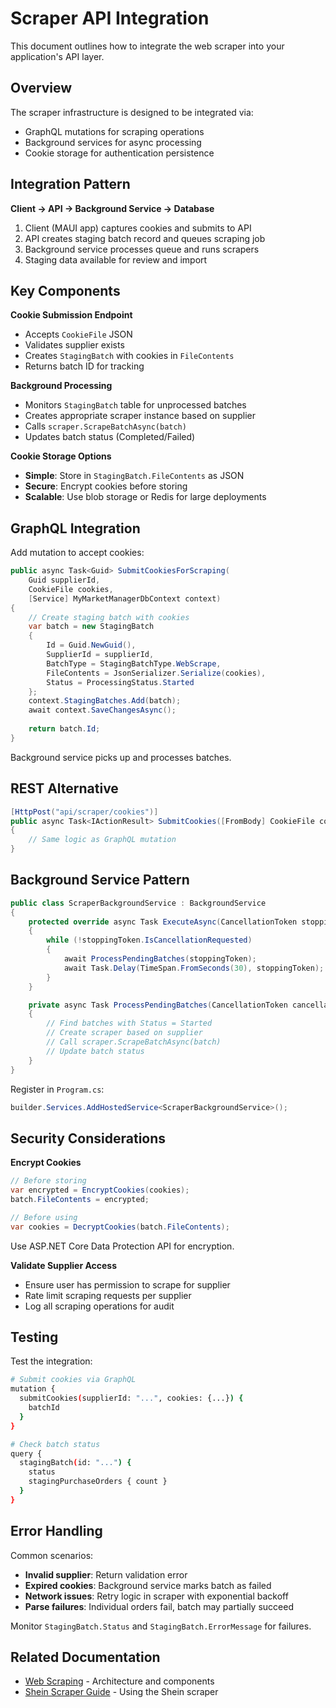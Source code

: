 # Scraper API Integration

This document outlines how to integrate the web scraper into your application's API layer.

## Overview

The scraper infrastructure is designed to be integrated via:
- GraphQL mutations for scraping operations
- Background services for async processing
- Cookie storage for authentication persistence

## Integration Pattern

**Client → API → Background Service → Database**

1. Client (MAUI app) captures cookies and submits to API
2. API creates staging batch record and queues scraping job
3. Background service processes queue and runs scrapers
4. Staging data available for review and import

## Key Components

**Cookie Submission Endpoint**
- Accepts `CookieFile` JSON
- Validates supplier exists
- Creates `StagingBatch` with cookies in `FileContents`
- Returns batch ID for tracking

**Background Processing**
- Monitors `StagingBatch` table for unprocessed batches
- Creates appropriate scraper instance based on supplier
- Calls `scraper.ScrapeBatchAsync(batch)`
- Updates batch status (Completed/Failed)

**Cookie Storage Options**
- **Simple**: Store in `StagingBatch.FileContents` as JSON
- **Secure**: Encrypt cookies before storing
- **Scalable**: Use blob storage or Redis for large deployments

## GraphQL Integration

Add mutation to accept cookies:

```csharp
public async Task<Guid> SubmitCookiesForScraping(
    Guid supplierId,
    CookieFile cookies,
    [Service] MyMarketManagerDbContext context)
{
    // Create staging batch with cookies
    var batch = new StagingBatch
    {
        Id = Guid.NewGuid(),
        SupplierId = supplierId,
        BatchType = StagingBatchType.WebScrape,
        FileContents = JsonSerializer.Serialize(cookies),
        Status = ProcessingStatus.Started
    };
    context.StagingBatches.Add(batch);
    await context.SaveChangesAsync();
    
    return batch.Id;
}
```

Background service picks up and processes batches.

## REST Alternative

```csharp
[HttpPost("api/scraper/cookies")]
public async Task<IActionResult> SubmitCookies([FromBody] CookieFile cookies)
{
    // Same logic as GraphQL mutation
}
```

## Background Service Pattern

```csharp
public class ScraperBackgroundService : BackgroundService
{
    protected override async Task ExecuteAsync(CancellationToken stoppingToken)
    {
        while (!stoppingToken.IsCancellationRequested)
        {
            await ProcessPendingBatches(stoppingToken);
            await Task.Delay(TimeSpan.FromSeconds(30), stoppingToken);
        }
    }

    private async Task ProcessPendingBatches(CancellationToken cancellationToken)
    {
        // Find batches with Status = Started
        // Create scraper based on supplier
        // Call scraper.ScrapeBatchAsync(batch)
        // Update batch status
    }
}
```

Register in `Program.cs`:
```csharp
builder.Services.AddHostedService<ScraperBackgroundService>();
```

## Security Considerations

**Encrypt Cookies**
```csharp
// Before storing
var encrypted = EncryptCookies(cookies);
batch.FileContents = encrypted;

// Before using
var cookies = DecryptCookies(batch.FileContents);
```

Use ASP.NET Core Data Protection API for encryption.

**Validate Supplier Access**
- Ensure user has permission to scrape for supplier
- Rate limit scraping requests per supplier
- Log all scraping operations for audit

## Testing

Test the integration:

```bash
# Submit cookies via GraphQL
mutation {
  submitCookies(supplierId: "...", cookies: {...}) {
    batchId
  }
}

# Check batch status
query {
  stagingBatch(id: "...") {
    status
    stagingPurchaseOrders { count }
  }
}
```

## Error Handling

Common scenarios:
- **Invalid supplier**: Return validation error
- **Expired cookies**: Background service marks batch as failed
- **Network issues**: Retry logic in scraper with exponential backoff
- **Parse failures**: Individual orders fail, batch may partially succeed

Monitor `StagingBatch.Status` and `StagingBatch.ErrorMessage` for failures.

## Related Documentation

- [Web Scraping](web-scraping.md) - Architecture and components
- [Shein Scraper Guide](shein-scraper-guide.md) - Using the Shein scraper

